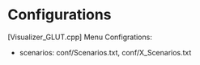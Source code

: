 # Configurations

[Visualizer_GLUT.cpp] Menu Configrations:

- scenarios: conf/Scenarios.txt, conf/X_Scenarios.txt
